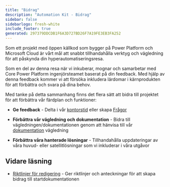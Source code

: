 ```yaml
---
title: "Bidrag"
description: "Automation Kit - Bidrag"
sidebar: false
sidebarlogo: fresh-white
include_footer: true
generated: 297379DDCDB1F6A3D727BD26F7A19FE3EB3FA252
---
```


Som ett projekt med öppen källkod som bygger på Power Platform och Microsoft Cloud är vårt mål att snabbt tillhandahålla verktyg och vägledning för att påskynda din hyperautomatiseringsresa.

Som en del av denna resa när vi inkuberar, mognar och samarbetar med Core Power Platform ingenjörsteamet baserat på din feedback. Med hjälp av denna feedback kommer vi att försöka inkludera lärdomar i kärnprodukten för att förbättra och svara på dina behov.

Med tanke på detta sammanhang finns det flera sätt att bidra till projektet för att förbättra vår färdplan och funktioner:

- **Ge feedback** - Delta i vår [kontorstid](/sv/office-hours) eller skapa [Frågor](/sv/contribution/feedback)

- **Förbättra vår vägledning och dokumentation** - Bidra till vägledningen/dokumentationen genom att hänvisa till vår [dokumentation](/sv/contribution/documentation) vägledning

- **Förbättra våra hanterade lösningar** - Tillhandahålla uppdateringar av våra huvud- eller satellitlösningar som vi inkluderar i våra utgåvor

## Vidare läsning

- [Riktlinjer för redigering](/sv/contribution/authoring) - Ger riktlinjer och anteckningar för att skapa bidrag till startdokumentationen
